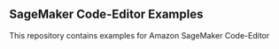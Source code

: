 ## SageMaker Code-Editor Examples

This repository contains examples for Amazon SageMaker Code-Editor